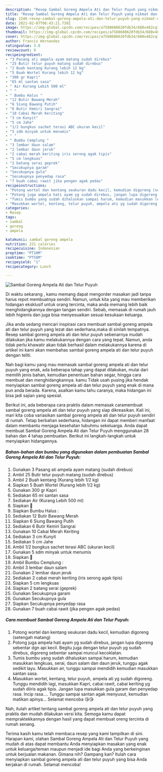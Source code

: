 ```yaml
---
description: "Resep Sambal Goreng Ampela Ati dan Telur Puyuh yang nikmat dan Mudah Dibuat"
title: "Resep Sambal Goreng Ampela Ati dan Telur Puyuh yang nikmat dan Mudah Dibuat"
slug: 1246-resep-sambal-goreng-ampela-ati-dan-telur-puyuh-yang-nikmat-dan-mudah-dibuat
date: 2021-02-07T06:43:21.739Z
image: https://img-global.cpcdn.com/recipes/a7588688620fdb34/680x482cq70/sambal-goreng-ampela-ati-dan-telur-puyuh-foto-resep-utama.jpg
thumbnail: https://img-global.cpcdn.com/recipes/a7588688620fdb34/680x482cq70/sambal-goreng-ampela-ati-dan-telur-puyuh-foto-resep-utama.jpg
cover: https://img-global.cpcdn.com/recipes/a7588688620fdb34/680x482cq70/sambal-goreng-ampela-ati-dan-telur-puyuh-foto-resep-utama.jpg
author: Francis Hernandez
ratingvalue: 3.8
reviewcount: 9
recipeingredient:
- "3 Pasang ati ampela ayam matang sudah direbus"
- "25 Butir telur puyuh matang sudah direbus"
- "2 Buah kentang Kurang lebih 12 kg"
- "5 Buah Wortel Kurang lebih 12 kg"
- "300 gr Kapri"
- "65 ml santan sasa"
- " Air Kurang Lebih 500 ml"
- " "
- " Bumbu Halus "
- "12 Butir Bawang Merah"
- "6 Siung Bawang Putih"
- "6 Butir Kemiri Sangrai"
- "10 Cabai Merah Keriting"
- "3 cm Kunyit"
- "5 cm Jahe"
- "1/2 bungkus sachet terasi ABC ukuran kecil"
- "5 sdm minyak untuk menumis"
- " "
- " Bumbu Cemplung "
- "3 lembar daun salam"
- "2 lembar daun jeruk"
- "2 cabai merah keriting iris serong agak tipis"
- "5 cm lengkuas"
- "2 batang serai geprek"
- "Secukupnya garam"
- "Secukupnya gula"
- "Secukupnya penyedap rasa"
- "7 buah cabai rawit jika pengen agak pedas"
recipeinstructions:
- "Potong wortel dan kentang seukuran dadu kecil, kemudian digoreng (setengah matang)"
- "Potong juga ampela hati ayam yg sudah direbus, jangan lupa digoreng sebentar dgn api kecil. Begitu juga dengan telur puyuh yg sudah direbus, digoreng sebentar sampai muncul kecoklatan."
- "Tumis bumbu yang sudah dihaluskan sampai harum, kemudian masukkan lengkuas, serai, daun salam dan daun jeruk, tunggu agak sedikit layu. Masukkan air, tunggu sampai mendidih kemudian masukkan santan sasa."
- "Masukkan wortel, kentang, telur puyuh, ampela ati yg sudah digoreng. Tunggu mendidih lagi, masukkan Kapri, cabai rawit, cabai keriting yg sudah diiris agak tipis. Jangan lupa masukkan gula garam dan penyedap rasa. Incip rasa.... Tunggu sampai santan agak menyusut, kemudian matikan apinya... Selamat mencoba 😘😘"
categories:
- Resep
tags:
- sambal
- goreng
- ampela

katakunci: sambal goreng ampela 
nutrition: 221 calories
recipecuisine: Indonesian
preptime: "PT10M"
cooktime: "PT58M"
recipeyield: "1"
recipecategory: Lunch

---
```



![Sambal Goreng Ampela Ati dan Telur Puyuh](https://img-global.cpcdn.com/recipes/a7588688620fdb34/680x482cq70/sambal-goreng-ampela-ati-dan-telur-puyuh-foto-resep-utama.jpg)

Di waktu  sekarang , kamu memang dapat mengorder masakan jadi tanpa harus repot membuatnya sendiri. Namun, untuk kita yang mau memberikan hidangan eksklusif untuk orang tercinta, maka anda memang lebih baik menghidangkannya dengan tangan sendiri. Sebab, memasak di rumah jauh lebih higienis dan juga bisa menyesuaikan sesuai kesukaan keluarga.

Jika anda sedang mencari inspirasi cara membuat sambal goreng ampela ati dan telur puyuh yang lezat dan sederhana,maka di sinilah tempatnya. Resep sambal goreng ampela ati dan telur puyuh  sebenarnya mudah dilakukan jika kamu melakukannya dengan cara yang tepat. Namun, anda tidak perlu khawatir akan tidak berhasil dalam melakukannya 
karena di artikel ini kami akan membahas sambal goreng ampela ati dan telur puyuh dengan teliti.  



Nah bagi kamu yang mau memasak sambal goreng ampela ati dan telur puyuh yang enak, ada beberapa tahap yang dapat dilakukan, mulai dari memilih jenis bahan, kemudian penentuan bahan segar, hingga cara membuat dan menghidangkannya. kamu Tidak usah pusing jika hendak menyiapkan sambal goreng ampela ati dan telur puyuh yang enak di mana pun anda berada. Karena, asalkan kamu  tahu caranya, maka hidangan ini bisa jadi sajian yang spesial.

Berikut ini, ada beberapa cara praktis  dalam memasak caramembuat sambal goreng ampela ati dan telur puyuh yang siap dikreasikan. Kali ini, mari kita coba variasikan sambal goreng ampela ati dan telur puyuh sendiri di rumah. Tetap berbahan sederhana, hidangan ini dapat memberi manfaat dalam membantu menjaga kesehatan tubuhmu sekeluarga. Anda dapat membuat Sambal Goreng Ampela Ati dan Telur Puyuh menggunakan 28 bahan dan 4 tahap pembuatan. Berikut ini langkah-langkah untuk menyiapkan hidangannya.

<!--inarticleads1-->

##### Bahan-bahan dan bumbu yang digunakan dalam pembuatan Sambal Goreng Ampela Ati dan Telur Puyuh:

1. Gunakan 3 Pasang ati ampela ayam matang (sudah direbus)
1. Ambil 25 Butir telur puyuh matang (sudah direbus)
1. Ambil 2 Buah kentang (Kurang lebih 1/2 kg)
1. Siapkan 5 Buah Wortel (Kurang lebih 1/2 kg)
1. Gunakan 300 gr Kapri
1. Sediakan 65 ml santan sasa
1. Sediakan  Air (Kurang Lebih 500 ml)
1. Siapkan  🌸
1. Siapkan  Bumbu Halus :
1. Sediakan 12 Butir Bawang Merah
1. Siapkan 6 Siung Bawang Putih
1. Sediakan 6 Butir Kemiri Sangrai
1. Gunakan 10 Cabai Merah Keriting
1. Sediakan 3 cm Kunyit
1. Sediakan 5 cm Jahe
1. Ambil 1/2 bungkus sachet terasi ABC (ukuran kecil)
1. Gunakan 5 sdm minyak untuk menumis
1. Siapkan  🌸
1. Ambil  Bumbu Cemplung :
1. Ambil 3 lembar daun salam
1. Gunakan 2 lembar daun jeruk
1. Sediakan 2 cabai merah keriting (iris serong agak tipis)
1. Siapkan 5 cm lengkuas
1. Siapkan 2 batang serai (geprek)
1. Gunakan Secukupnya garam
1. Gunakan Secukupnya gula
1. Siapkan Secukupnya penyedap rasa
1. Gunakan 7 buah cabai rawit (jika pengen agak pedas)




<!--inarticleads2-->

##### Cara membuat Sambal Goreng Ampela Ati dan Telur Puyuh:

1. Potong wortel dan kentang seukuran dadu kecil, kemudian digoreng (setengah matang)
1. Potong juga ampela hati ayam yg sudah direbus, jangan lupa digoreng sebentar dgn api kecil. Begitu juga dengan telur puyuh yg sudah direbus, digoreng sebentar sampai muncul kecoklatan.
1. Tumis bumbu yang sudah dihaluskan sampai harum, kemudian masukkan lengkuas, serai, daun salam dan daun jeruk, tunggu agak sedikit layu. Masukkan air, tunggu sampai mendidih kemudian masukkan santan sasa.
1. Masukkan wortel, kentang, telur puyuh, ampela ati yg sudah digoreng. Tunggu mendidih lagi, masukkan Kapri, cabai rawit, cabai keriting yg sudah diiris agak tipis. Jangan lupa masukkan gula garam dan penyedap rasa. Incip rasa.... Tunggu sampai santan agak menyusut, kemudian matikan apinya... Selamat mencoba 😘😘




Nah, itulah artikel tentang  sambal goreng ampela ati dan telur puyuh  yang praktis dan mudah dilakukan versi kita. Semoga kamu dapat mempraktekkannya dengan hasil yang dapat membuat oreng tercinta di rumah senang. 

Terima kasih kamu telah membaca resep yang kami tampilkan di sini. Harapan kami, olahan  Sambal Goreng Ampela Ati dan Telur Puyuh yang mudah di atas dapat membantu Anda menyiapkan masakan yang enak untuk keluarga/teman maupun menjadi ide bagi Anda yang berkeinginan untuk berjualan makanan. Gimana nih? Gampang kan? Itulah cara menyiapkan sambal goreng ampela ati dan telur puyuh yang bisa Anda kerjakan di rumah. Selamat mencoba!

